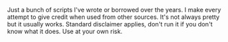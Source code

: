 Just a bunch of scripts I've wrote or borrowed over the years. I make every attempt to give credit when used from other sources. It's not always pretty but it usually works. Standard disclaimer applies, don't run it if you don't know what it does. Use at your own risk.
